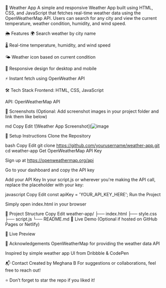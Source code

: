 📌 Weather App
A simple and responsive Weather App built using HTML, CSS, and JavaScript that fetches real-time weather data using the OpenWeatherMap API. Users can search for any city and view the current temperature, weather condition, humidity, and wind speed.

🌦️ Features
🌍 Search weather by city name

🌡️ Real-time temperature, humidity, and wind speed

🌤️ Weather icon based on current condition

📱 Responsive design for desktop and mobile

⚡ Instant fetch using OpenWeather API

🛠️ Tech Stack
Frontend: HTML, CSS, JavaScript

API: OpenWeatherMap API

📸 Screenshots
(Optional: Add screenshot images in your project folder and link them like below)

md
Copy
Edit
![Weather App Screenshot](![image](https://github.com/user-attachments/assets/60a52fcc-19dc-4f75-bc8b-5311e38810bf)

🔧 Setup Instructions
Clone the Repository

bash
Copy
Edit
git clone https://github.com/yourusername/weather-app.git
cd weather-app
Get OpenWeatherMap API Key

Sign up at https://openweathermap.org/api

Go to your dashboard and copy the API key

Add your API Key
In your script.js or wherever you're making the API call, replace the placeholder with your key:

javascript
Copy
Edit
const apiKey = 'YOUR_API_KEY_HERE';
Run the Project

Simply open index.html in your browser

📂 Project Structure
Copy
Edit
weather-app/
├── index.html
├── style.css
├── script.js
└── README.md
🚀 Live Demo
(Optional if hosted on GitHub Pages or Netlify)

🔗 Live Preview

🙌 Acknowledgements
OpenWeatherMap for providing the weather data API

Inspired by simple weather app UI from Dribbble & CodePen

📬 Contact
Created by Meghana B 
For suggestions or collaborations, feel free to reach out!

⭐ Don’t forget to star the repo if you liked it!
